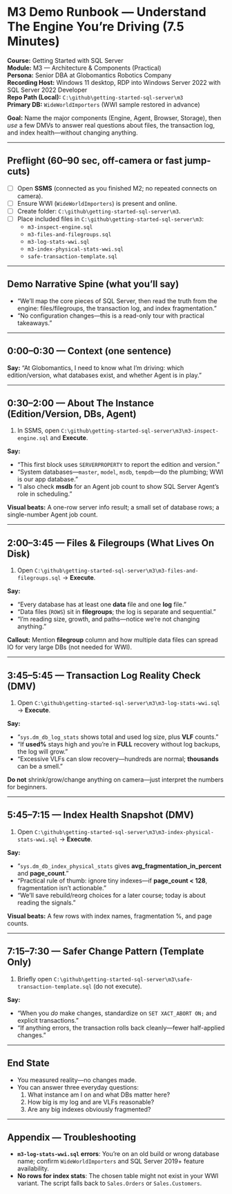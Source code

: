 # M3 Demo Runbook — Understand The Engine You’re Driving (7.5 Minutes)

**Course:** Getting Started with SQL Server  
**Module:** M3 — Architecture & Components (Practical)  
**Persona:** Senior DBA at Globomantics Robotics Company  
**Recording Host:** Windows 11 desktop, RDP into Windows Server 2022 with SQL Server 2022 Developer  
**Repo Path (Local):** `C:\github\getting-started-sql-server\m3`  
**Primary DB:** `WideWorldImporters` (WWI sample restored in advance)

**Goal:** Name the major components (Engine, Agent, Browser, Storage), then *use* a few DMVs to answer real questions about files, the transaction log, and index health—without changing anything.

---

## Preflight (60–90 sec, off-camera or fast jump-cuts)
- [ ] Open **SSMS** (connected as you finished M2; no repeated connects on camera).  
- [ ] Ensure WWI (`WideWorldImporters`) is present and online.  
- [ ] Create folder: `C:\github\getting-started-sql-server\m3`.  
- [ ] Place included files in `C:\github\getting-started-sql-server\m3`:
  - `m3-inspect-engine.sql`
  - `m3-files-and-filegroups.sql`
  - `m3-log-stats-wwi.sql`
  - `m3-index-physical-stats-wwi.sql`
  - `safe-transaction-template.sql`

---

## Demo Narrative Spine (what you’ll say)
- “We’ll map the core pieces of SQL Server, then read the truth from the engine: files/filegroups, the transaction log, and index fragmentation.”  
- “No configuration changes—this is a read-only tour with practical takeaways.”

---

## 0:00–0:30 — Context (one sentence)
**Say:** “At Globomantics, I need to know what I’m driving: which edition/version, what databases exist, and whether Agent is in play.”

---

## 0:30–2:00 — About The Instance (Edition/Version, DBs, Agent)
1) In SSMS, open `C:\github\getting-started-sql-server\m3\m3-inspect-engine.sql` and **Execute**.

**Say:**  
- “This first block uses `SERVERPROPERTY` to report the edition and version.”  
- “System databases—`master`, `model`, `msdb`, `tempdb`—do the plumbing; WWI is our app database.”  
- “I also check **msdb** for an Agent job count to show SQL Server Agent’s role in scheduling.”

**Visual beats:** A one-row server info result; a small set of database rows; a single-number Agent job count.

---

## 2:00–3:45 — Files & Filegroups (What Lives On Disk)
1) Open `C:\github\getting-started-sql-server\m3\m3-files-and-filegroups.sql` → **Execute**.

**Say:**  
- “Every database has at least one **data** file and one **log** file.”  
- “Data files (`ROWS`) sit in **filegroups**; the log is separate and sequential.”  
- “I’m reading size, growth, and paths—notice we’re not changing anything.”

**Callout:** Mention **filegroup** column and how multiple data files can spread IO for very large DBs (not needed for WWI).

---

## 3:45–5:45 — Transaction Log Reality Check (DMV)
1) Open `C:\github\getting-started-sql-server\m3\m3-log-stats-wwi.sql` → **Execute**.

**Say:**  
- “`sys.dm_db_log_stats` shows total and used log size, plus **VLF** counts.”  
- “If **used%** stays high and you’re in **FULL** recovery without log backups, the log will grow.”  
- “Excessive VLFs can slow recovery—hundreds are normal; **thousands** can be a smell.”

**Do not** shrink/grow/change anything on camera—just interpret the numbers for beginners.

---

## 5:45–7:15 — Index Health Snapshot (DMV)
1) Open `C:\github\getting-started-sql-server\m3\m3-index-physical-stats-wwi.sql` → **Execute**.

**Say:**  
- “`sys.dm_db_index_physical_stats` gives **avg_fragmentation_in_percent** and **page_count**.”  
- “Practical rule of thumb: ignore tiny indexes—if **page_count < 128**, fragmentation isn’t actionable.”  
- “We’ll save rebuild/reorg choices for a later course; today is about reading the signals.”

**Visual beats:** A few rows with index names, fragmentation %, and page counts.

---

## 7:15–7:30 — Safer Change Pattern (Template Only)
1) Briefly open `C:\github\getting-started-sql-server\m3\safe-transaction-template.sql` (do not execute).

**Say:**  
- “When you *do* make changes, standardize on `SET XACT_ABORT ON;` and explicit transactions.”  
- “If anything errors, the transaction rolls back cleanly—fewer half-applied changes.”

---

## End State
- You measured reality—no changes made.  
- You can answer three everyday questions:
  1) What instance am I on and what DBs matter here?  
  2) How big is my log and are VLFs reasonable?  
  3) Are any big indexes obviously fragmented?

---

## Appendix — Troubleshooting
- **`m3-log-stats-wwi.sql` errors**: You’re on an old build or wrong database name; confirm `WideWorldImporters` and SQL Server 2019+ feature availability.  
- **No rows for index stats**: The chosen table might not exist in your WWI variant. The script falls back to `Sales.Orders` or `Sales.Customers`.
